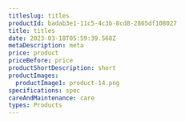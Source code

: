 ```yaml
---
titleslug: titles
productId: badab3e1-11c5-4c3b-8cd8-2865df108027
title: titles
date: 2023-03-18T05:59:39.568Z
metaDescription: meta
price: product
priceBefore: price
productShortDescription: short
productImages:
  productImage1: product-14.png
specifications: spec
careAndMaintenance: care
types: Products
---
```

